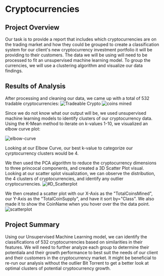 # Cryptocurrencies

## Project Overview

Our task is to provide a report that includes which cryptocurrencies are on the trading market and how they could be grouped to create a classification system for our client's new cryptocurrency investment portfolio it will be providing to their customers. The data we will be using will need to be processed to fit an unsupervised machine learning model. To group the currencies, we will use a clustering algorithm and visualize our data findings. 


## Results of Analysis

After processing and cleaning our data, we came up with a total of 532 tradable cryptocurrencies:
![Tradeable Crypto](https://user-images.githubusercontent.com/84881187/136663386-81a12d76-2ce8-440d-adcf-738f163529d7.PNG)
![coins mined](https://user-images.githubusercontent.com/84881187/136663400-7cef6d8c-c22b-4a74-abbd-7dafc35a0b83.PNG)



Since we do not know what our output will be, we used unsupervised machine learning models to identify clusters of our cryptocurrency data. Using the K-Mean method to iterate on k-values 1-10, we visualized an elbow curve plot:

![elbow-curve](https://user-images.githubusercontent.com/84881187/136662654-029b7ef2-35ce-47ed-979b-cc07c0a37158.PNG)

Looking at our Elbow Curve, our best k-value to categorize our cyrptocurrency clusters would be 4.


We then used the PCA algorithm to reduce the cryptocurrency dimensions to three princocal components, and created a 3D Scatter Plot visual. Looking at our scatter splot visualization, we can observe the distribution, the 4 clusters of cryptocurrencies, and identify any outlier cryptocurrencies.
![#D_Scatterplot](https://user-images.githubusercontent.com/84881187/136662760-b4dfad94-dccd-4c02-a93b-506f5b59bc75.PNG)


We then created a scatter plot with our X-Axis as the "TotalCoinsMined", our Y-Axis as the "TotalCoinSupply", and have it sort by="Class". We also made it to show the CoinName when you hover over the the data point.
![scatterplot](https://user-images.githubusercontent.com/84881187/136663042-7108ec35-ea4f-460e-82b9-0cdb65729eef.PNG)




## Project Summary

Using our Unsupervised Machine Learning model, we can identify the classifications of 532 cryptocurrencies based on similarities in their features. We will need to further analyze each group to determine their potentiala and their growth performance to best suit the needs of our client and their customers in the cryptocurrency market. It might be beneficial to re-run our analysis without the outlier Bit Torrent to get a better look at optimal clusters of potential cryptocurrency growth. 

